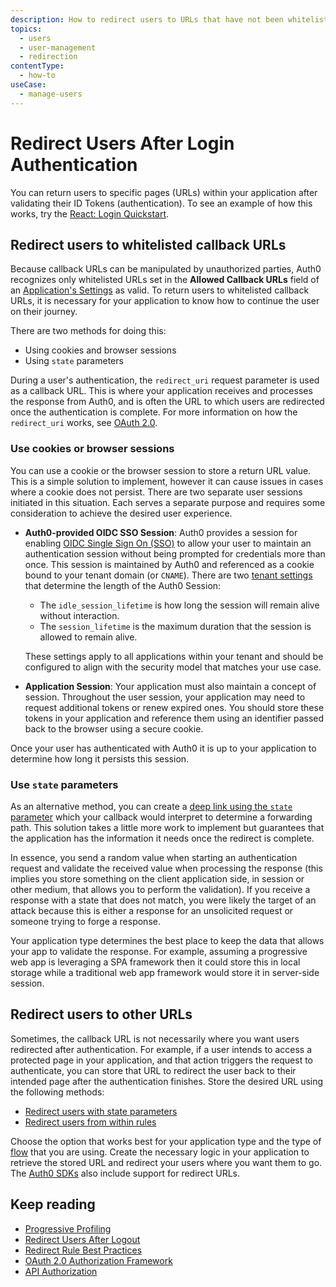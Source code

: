 ```yaml
---
description: How to redirect users to URLs that have not been whitelisted
topics:
  - users
  - user-management
  - redirection
contentType:
  - how-to
useCase:
  - manage-users
---
```

# Redirect Users After Login Authentication

You can return users to specific pages (URLs) within your application after validating their ID Tokens (authentication). To see an example of how this works, try the [React: Login Quickstart](/quickstart/spa/react). 

## Redirect users to whitelisted callback URLs

Because callback URLs can be manipulated by unauthorized parties, Auth0 recognizes only whitelisted URLs set in the **Allowed Callback URLs** field of an [Application's Settings](${manage_url}/#/applications/${account.clientId}/settings) as valid. To return users to whitelisted callback URLs, it is necessary for your application to know how to continue the user on their journey. 

There are two methods for doing this:

* Using cookies and browser sessions
* Using `state` parameters

During a user's authentication, the `redirect_uri` request parameter is used as a callback URL. This is where your application receives and processes the response from Auth0, and is often the URL to which users are redirected once the authentication is complete. For more information on how the `redirect_uri` works, see [OAuth 2.0](/protocols/oauth2).

### Use cookies or browser sessions

You can use a cookie or the browser session to store a return URL value. This is a simple solution to implement, however it can cause issues in cases where a cookie does not persist. There are two separate user sessions initiated in this situation. Each serves a separate purpose and requires some consideration to achieve the desired user experience.

* **Auth0-provided OIDC SSO Session**: Auth0 provides a session for enabling [OIDC Single Sign On (SSO)](/api-auth/tutorials/adoption/single-sign-on) to allow your user to maintain an authentication session without being prompted for credentials more than once. This session is maintained by Auth0 and referenced as a cookie bound to your tenant domain (or `CNAME`). There are two [tenant settings](/sso/current/configure-session-lifetime-limits) that determine the length of the Auth0 Session:
  - The `idle_session_lifetime` is how long the session will remain alive without interaction.  
  - The `session_lifetime` is the maximum duration that the session is allowed to remain alive. 
  
  These settings apply to all applications within your tenant and should be configured to align with the security model that matches your use case.  

* **Application Session**: Your application must also maintain a concept of session.  Throughout the user session, your application may need to request additional tokens or renew expired ones. You should store these tokens in your application and reference them using an identifier passed back to the browser using a secure cookie. 

Once your user has authenticated with Auth0 it is up to your application to determine how long it persists this session.

### Use `state` parameters

As an alternative method, you can create a [deep link using the `state` parameter](/protocols/oauth2/redirect-users) which your callback would interpret to determine a forwarding path. This solution takes a little more work to implement but guarantees that the application has the information it needs once the redirect is complete. 

In essence, you send a random value when starting an authentication request and validate the received value when processing the response (this implies you store something on the client application side, in session or other medium, that allows you to perform the validation). If you receive a response with a state that does not match, you were likely the target of an attack because this is either a response for an unsolicited request or someone trying to forge a response.

Your application type determines the best place to keep the data that allows your app to validate the response. For example, assuming a progressive web app is leveraging a SPA framework then it could store this in local storage while a traditional web app framework would store it in server-side session.

## Redirect users to other URLs

Sometimes, the callback URL is not necessarily where you want users redirected after authentication. For example, if a user intends to access a protected page in your application, and that action triggers the request to authenticate, you can store that URL to redirect the user back to their intended page after the authentication finishes. Store the desired URL using the following methods:

* [Redirect users with state parameters](/protocols/oauth2/redirect-users)
* [Redirect users from within rules](/rules/current/redirect)

Choose the option that works best for your application type and the type of [flow](/api-auth/which-oauth-flow-to-use) that you are using. Create the necessary logic in your application to retrieve the stored URL and redirect your users where you want them to go. The [Auth0 SDKs](/libraries/auth0js/v9#available-parameters) also include support for redirect URLs.
  
## Keep reading

* [Progressive Profiling](/users/concepts/overview-progressive-profiling)
* [Redirect Users After Logout](/logout/guides/redirect-users-after-logout)
* [Redirect Rule Best Practices](/best-practices/rules#redirection)
* [OAuth 2.0 Authorization Framework](/protocols/oauth2)
* [API Authorization](/api-auth)
